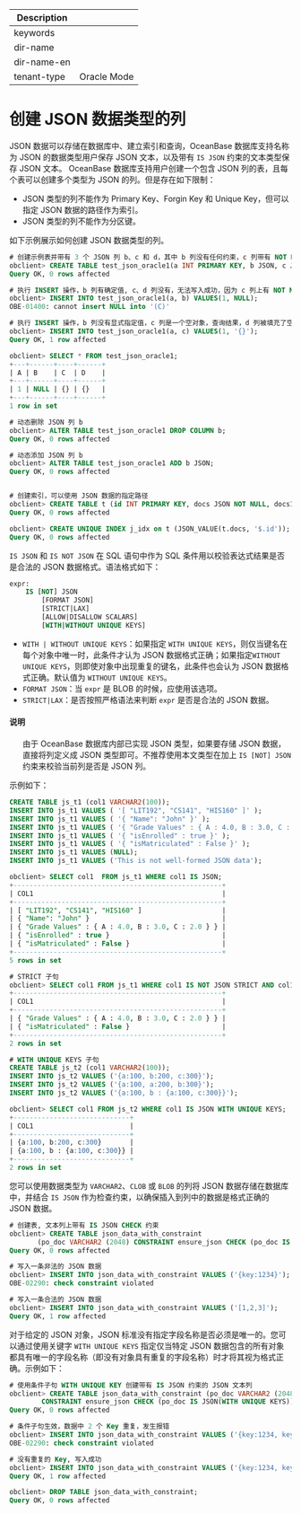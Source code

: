 | Description   |                 |
|---------------|-----------------|
| keywords      |                 |
| dir-name      |                 |
| dir-name-en   |                 |
| tenant-type   | Oracle Mode     |

# 创建 JSON 数据类型的列

JSON 数据可以存储在数据库中、建立索引和查询，OceanBase 数据库支持名称为 JSON 的数据类型用户保存 JSON 文本，以及带有 `IS JSON` 约束的文本类型保存 JSON 文本。
OceanBase 数据库支持用户创建一个包含 JSON 列的表，且每个表可以创建多个类型为 JSON 的列。但是存在如下限制：

- JSON 类型的列不能作为 Primary Key、Forgin Key 和 Unique Key，但可以指定 JSON 数据的路径作为索引。
- JSON 类型的列不能作为分区键。

如下示例展示如何创建 JSON 数据类型的列。

```sql
# 创建示例表并带有 3 个 JSON 列 b、c 和 d，其中 b 列没有任何约束，c 列带有 NOT NULL 约束，d 列带有默认值
obclient> CREATE TABLE test_json_oracle1(a INT PRIMARY KEY, b JSON, c JSON NOT NULL, d JSON DEFAULT '{}');
Query OK, 0 rows affected

# 执行 INSERT 操作，b 列有确定值, c、d 列没有，无法写入成功，因为 c 列上有 NOT NULL 约束
obclient> INSERT INTO test_json_oracle1(a, b) VALUES(1, NULL);
OBE-01400: cannot insert NULL into '(C)'

# 执行 INSERT 操作，b 列没有显式指定值，c 列是一个空对象，查询结果，d 列被填充了空对象
obclient> INSERT INTO test_json_oracle1(a, c) VALUES(1, '{}');
Query OK, 1 row affected

obclient> SELECT * FROM test_json_oracle1;
+---+------+----+------+
| A | B    | C  | D    |
+---+------+----+------+
| 1 | NULL | {} | {}   |
+---+------+----+------+
1 row in set

# 动态删除 JSON 列 b
obclient> ALTER TABLE test_json_oracle1 DROP COLUMN b;
Query OK, 0 rows affected

# 动态添加 JSON 列 b
obclient> ALTER TABLE test_json_oracle1 ADD b JSON;
Query OK, 0 rows affected


# 创建索引，可以使用 JSON 数据的指定路径
obclient> CREATE TABLE t (id INT PRIMARY KEY, docs JSON NOT NULL, docs1 JSON);
Query OK, 0 rows affected

obclient> CREATE UNIQUE INDEX j_idx on t (JSON_VALUE(t.docs, '$.id'));
Query OK, 0 rows affected
```

`IS JSON` 和 `IS NOT JSON` 在 SQL 语句中作为 SQL 条件用以校验表达式结果是否是合法的 JSON 数据格式。语法格式如下：

```sql
expr:
    IS [NOT] JSON
        [FORMAT JSON]
        [STRICT|LAX]
        [ALLOW|DISALLOW SCALARS]
        [WITH|WITHOUT UNIQUE KEYS]

```

- `WITH | WITHOUT UNIQUE KEYS`：如果指定 `WITH UNIQUE KEYS`，则仅当键名在每个对象中唯一时，此条件才认为 JSON 数据格式正确；如果指定`WITHOUT UNIQUE KEYS`，则即使对象中出现重复的键名，此条件也会认为 JSON 数据格式正确。默认值为 `WITHOUT UNIQUE KEYS`。
- `FORMAT JSON`：当 `expr` 是 BLOB 的时候，应使用该选项。
- `STRICT|LAX`：是否按照严格语法来判断 `expr` 是否是合法的 JSON 数据。


<main id="notice" type='explain'>
 <h4>说明</h4>
   <ul>由于 OceanBase 数据库内部已实现 JSON 类型，如果要存储 JSON 数据，直接将列定义成 JSON 类型即可。不推荐使用本文类型在加上 <code>IS [NOT] JSON</code> 约束来校验当前列是否是 JSON 列。</ul>
</main>

示例如下：

```sql
CREATE TABLE js_t1 (col1 VARCHAR2(100));
INSERT INTO js_t1 VALUES ( '[ "LIT192", "CS141", "HIS160" ]' );
INSERT INTO js_t1 VALUES ( '{ "Name": "John" }' );
INSERT INTO js_t1 VALUES ( '{ "Grade Values" : { A : 4.0, B : 3.0, C : 2.0 } }');
INSERT INTO js_t1 VALUES ( '{ "isEnrolled" : true }' );
INSERT INTO js_t1 VALUES ( '{ "isMatriculated" : False }' );
INSERT INTO js_t1 VALUES (NULL);
INSERT INTO js_t1 VALUES ('This is not well-formed JSON data');

obclient> SELECT col1  FROM js_t1 WHERE col1 IS JSON;
+----------------------------------------------------+
| COL1                                               |
+----------------------------------------------------+
| [ "LIT192", "CS141", "HIS160" ]                    |
| { "Name": "John" }                                 |
| { "Grade Values" : { A : 4.0, B : 3.0, C : 2.0 } } |
| { "isEnrolled" : true }                            |
| { "isMatriculated" : False }                       |
+----------------------------------------------------+
5 rows in set

# STRICT 子句
obclient> SELECT col1 FROM js_t1 WHERE col1 IS NOT JSON STRICT AND col1 IS JSON LAX;
+----------------------------------------------------+
| COL1                                               |
+----------------------------------------------------+
| { "Grade Values" : { A : 4.0, B : 3.0, C : 2.0 } } |
| { "isMatriculated" : False }                       |
+----------------------------------------------------+
2 rows in set

# WITH UNIQUE KEYS 子句
CREATE TABLE js_t2 (col1 VARCHAR2(100));
INSERT INTO js_t2 VALUES ('{a:100, b:200, c:300}');
INSERT INTO js_t2 VALUES ('{a:100, a:200, b:300}');
INSERT INTO js_t2 VALUES ('{a:100, b : {a:100, c:300}}');

obclient> SELECT col1 FROM js_t2 WHERE col1 IS JSON WITH UNIQUE KEYS;
+-----------------------------+
| COL1                        |
+-----------------------------+
| {a:100, b:200, c:300}       |
| {a:100, b : {a:100, c:300}} |
+-----------------------------+
2 rows in set
```

您可以使用数据类型为 `VARCHAR2`、`CLOB` 或 `BLOB` 的列将 JSON 数据存储在数据库中，并结合 `IS JSON` 作为检查约束，以确保插入到列中的数据是格式正确的 JSON 数据。

```sql
# 创建表, 文本列上带有 IS JSON CHECK 约束
obclient> CREATE TABLE json_data_with_constraint
       (po_doc VARCHAR2 (2048) CONSTRAINT ensure_json CHECK (po_doc IS JSON (STRICT)));
Query OK, 0 rows affected

# 写入一条非法的 JSON 数据
obclient> INSERT INTO json_data_with_constraint VALUES ('{key:1234}');
OBE-02290: check constraint violated

# 写入一条合法的 JSON 数据
obclient> INSERT INTO json_data_with_constraint VALUES ('[1,2,3]');
Query OK, 1 row affected
```

对于给定的 JSON 对象，JSON 标准没有指定字段名称是否必须是唯一的。您可以通过使用关键字 `WITH UNIQUE KEYS` 指定仅当特定 JSON 数据包含的所有对象都具有唯一的字段名称（即没有对象具有重复的字段名称）时才将其视为格式正确。示例如下：

```sql
# 使用条件子句 WITH UNIQUE KEY 创建带有 IS JSON 约束的 JSON 文本列
obclient> CREATE TABLE json_data_with_constraint (po_doc VARCHAR2 (2048)
        CONSTRAINT ensure_json CHECK (po_doc IS JSON(WITH UNIQUE KEYS)));
Query OK, 0 rows affected

# 条件子句生效，数据中 2 个 Key 重复，发生报错
obclient> INSERT INTO json_data_with_constraint VALUES ('{key:1234, key:123}');
OBE-02290: check constraint violated

# 没有重复的 Key, 写入成功
obclient> INSERT INTO json_data_with_constraint VALUES ('{key:1234, key2:123}');
Query OK, 1 row affected

obclient> DROP TABLE json_data_with_constraint;
Query OK, 0 rows affected
```
